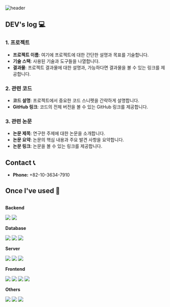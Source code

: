 ![header](https://capsule-render.vercel.app/api?type=transparent&width=1000&height=50&text=Cyber%20Attack%20and%20Defense%20Simulation%20Environment%20Based%20on%20Reinforcement%20Learning&fontColor=000000&fontSize=20)

## DEV's log 💻
### 1. 프로젝트
- **프로젝트 이름**: 여기에 프로젝트에 대한 간단한 설명과 목표를 기술합니다.
- **기술 스택**: 사용된 기술과 도구들을 나열합니다.
- **결과물**: 프로젝트 결과물에 대한 설명과, 가능하다면 결과물을 볼 수 있는 링크를 제공합니다.

### 2. 관련 코드
- **코드 설명**: 프로젝트에서 중요한 코드 스니펫을 간략하게 설명합니다.
- **GitHub 링크**: 코드의 전체 버전을 볼 수 있는 GitHub 링크를 제공합니다.

### 3. 관련 논문
- **논문 제목**: 연구한 주제에 대한 논문을 소개합니다.
- **논문 요약**: 논문의 핵심 내용과 주요 발견 사항을 요약합니다.
- **논문 링크**: 논문을 볼 수 있는 링크를 제공합니다.

## Contact 📞
- **Phone:** +82-10-3634-7910
## Once I've used 🔨
<div style="display:flex; flex-direction:column; align-items:flex-start;">
    <!-- Backend -->
    <p><strong>Backend</strong></p>
    <div>
        <img src="https://img.shields.io/badge/Java-007396?style=for-the-badge&logo=Java&logoColor=white"> 
        <img src="https://img.shields.io/badge/Spring Boot-6DB33F?style=for-the-badge&logo=spring boot&logoColor=white"> 
    </div>
    <!-- Database -->
    <p><strong>Database</strong></p>
    <div>
        <img src="https://img.shields.io/badge/oracle-F80000?style=for-the-badge&logo=oracle&logoColor=white"> 
        <img src="https://img.shields.io/badge/mysql-4479A1?style=for-the-badge&logo=mysql&logoColor=white"> 
        <img src="https://img.shields.io/badge/firebase-FFCA28?style=for-the-badge&logo=firebase&logoColor=white">
    </div>
    <!-- Server -->
    <p><strong>Server</strong></p>
    <div>
        <img src="https://img.shields.io/badge/linux-FCC624?style=for-the-badge&logo=linux&logoColor=black"> 
        <img src="https://img.shields.io/badge/apache tomcat-F8DC75?style=for-the-badge&logo=apachetomcat&logoColor=black">
        <img src="https://img.shields.io/badge/Amazon AWS-232F3E?style=for-the-badge&logo=amazon aws&logoColor=white"> 
    </div>
    <!-- Frontend -->
    <p><strong>Frontend</strong></p>
    <div>
        <img src="https://img.shields.io/badge/html5-E34F26?style=flat-square&logo=html5&logoColor=white"> 
        <img src="https://img.shields.io/badge/css-1572B6?style=flat-square&logo=css3&logoColor=white"> 
        <img src="https://img.shields.io/badge/javascript-F7DF1E?style=flat-square&logo=javascript&logoColor=black"> 
        <img src="https://img.shields.io/badge/bootstrap-7952B3?style=flat-square&logo=bootstrap&logoColor=white">
    </div>
    <!-- Others -->
    <p><strong>Others</strong></p>
    <div>
        <img src="https://img.shields.io/badge/Kotlin-7F52FF?style=flat-square&logo=kotlin&logoColor=white">
        <img src="https://img.shields.io/badge/Andoid Studio-3DDC84?style=flat-square&logo=android studio&logoColor=white">
        <img src="https://img.shields.io/badge/python-3776AB?style=flat-square&logo=python&logoColor=white"> 
</div><br>
</div>
